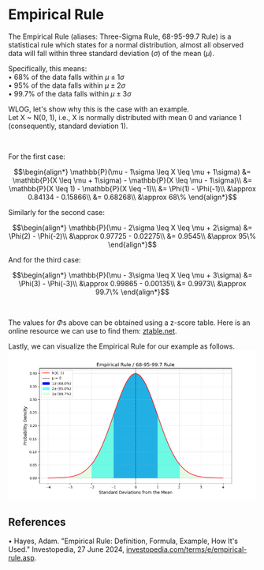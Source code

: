 # Empirical Rule
The Empirical Rule (aliases: Three-Sigma Rule, 68-95-99.7 Rule) is a statistical rule which states for a normal distribution, almost all observed data will fall within three standard deviation ($\sigma$) of the mean ($\mu$).

Specifically, this means:\
• 68% of the data falls within $\mu \pm 1\sigma$\
• 95% of the data falls within $\mu \pm 2\sigma$\
• 99.7% of the data falls within $\mu \pm 3\sigma$

WLOG, let's show why this is the case with an example.\
Let X ~ N(0, 1), i.e., X is normally distributed with mean 0 and variance 1 (consequently, standard deviation 1).

<br>

For the first case:
```math
\begin{align*}
    \mathbb{P}(\mu - 1\sigma \leq X \leq \mu + 1\sigma)
    &= \mathbb{P}(X \leq \mu + 1\sigma) - \mathbb{P}(X \leq \mu - 1\sigma)\\
    &= \mathbb{P}(X \leq 1) - \mathbb{P}(X \leq -1)\\
    &= \Phi(1) - \Phi(-1)\\
    &\approx 0.84134 - 0.15866\\
    &= 0.68268\\
    &\approx 68\%
\end{align*}
```

Similarly for the second case:
```math
\begin{align*}
    \mathbb{P}(\mu - 2\sigma \leq X \leq \mu + 2\sigma)
    &= \Phi(2) - \Phi(-2)\\
    &\approx 0.97725 - 0.02275\\
    &= 0.9545\\
    &\approx 95\%
\end{align*}
```

And for the third case:
```math
\begin{align*}
    \mathbb{P}(\mu - 3\sigma \leq X \leq \mu + 3\sigma)
    &= \Phi(3) - \Phi(-3)\\
    &\approx 0.99865 - 0.00135\\
    &= 0.9973\\
    &\approx 99.7\%
\end{align*}
```

<br>

The values for $\Phi\text{s}$ above can be obtained using a z-score table. Here is an online resource we can use to find them: [ztable.net](https://www.ztable.net).

Lastly, we can visualize the Empirical Rule for our example as follows.
<img src="../images/empirical_rule.png"></img>

## References
• Hayes, Adam. "Empirical Rule: Definition, Formula, Example, How It's Used." Investopedia, 27 June 2024, [investopedia.com/terms/e/empirical-rule.asp](https://www.investopedia.com/terms/e/empirical-rule.asp).
